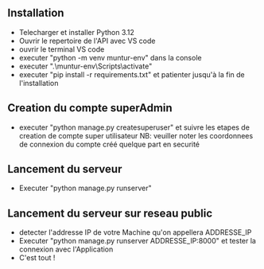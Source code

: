 ## Installation
- Telecharger et installer Python 3.12 
- Ouvrir le repertoire de l'API avec VS code 
- ouvrir le terminal VS code
- executer "python -m venv muntur-env" dans la console
- executer ".\muntur-env\Scripts\activate" 
- executer "pip install -r requirements.txt" et patienter   jusqu'à la fin de l'installation
## Creation du compte superAdmin
- executer "python manage.py createsuperuser" et suivre les etapes de creation de compte super utilisateur 
NB: veuiller noter les coordonnees de connexion du compte créé quelque part en securité
## Lancement du serveur
- Executer "python manage.py runserver"

## Lancement du serveur sur reseau public
- detecter l'addresse IP de votre Machine qu'on appellera ADDRESSE_IP
- Executer "python manage.py runserver ADDRESSE_IP:8000" et tester la connexion avec l'Application
- C'est tout !
